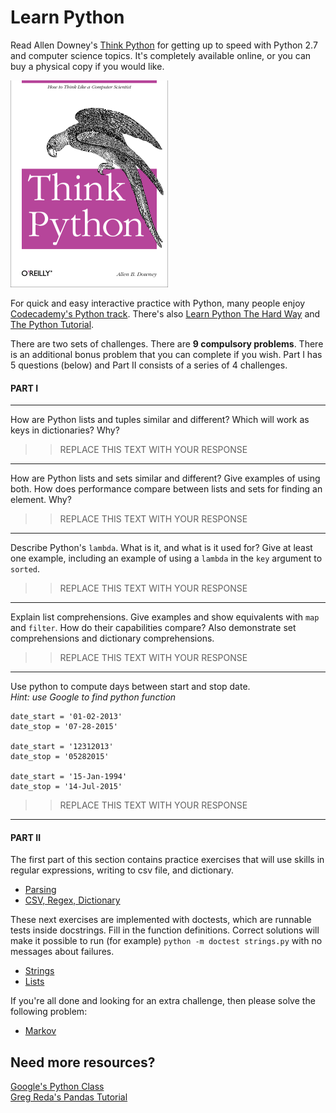 # Learn Python

Read Allen Downey's [Think Python](http://www.greenteapress.com/thinkpython/) for getting up to speed with Python 2.7 and computer science topics. It's completely available online, or you can buy a physical copy if you would like.

[![Think Python](img/think_python.png)](http://www.greenteapress.com/thinkpython/)

For quick and easy interactive practice with Python, many people enjoy [Codecademy's Python track](http://www.codecademy.com/en/tracks/python). There's also [Learn Python The Hard Way](http://learnpythonthehardway.org/book/) and [The Python Tutorial](https://docs.python.org/2/tutorial/).

There are two sets of challenges. There are **9 compulsory problems**. There is an additional bonus problem that you can complete if you wish. Part I has 5 questions (below) and Part II consists of a series of 4 challenges. 

#### PART I

---

How are Python lists and tuples similar and different? Which will work as keys in dictionaries? Why?

>> REPLACE THIS TEXT WITH YOUR RESPONSE

---

How are Python lists and sets similar and different? Give examples of using both. How does performance compare between lists and sets for finding an element. Why?

>> REPLACE THIS TEXT WITH YOUR RESPONSE

---

Describe Python's `lambda`. What is it, and what is it used for? Give at least one example, including an example of using a `lambda` in the `key` argument to `sorted`.

>> REPLACE THIS TEXT WITH YOUR RESPONSE

---

Explain list comprehensions. Give examples and show equivalents with `map` and `filter`. How do their capabilities compare? Also demonstrate set comprehensions and dictionary comprehensions.

>> REPLACE THIS TEXT WITH YOUR RESPONSE

---

Use python to compute days between start and stop date.  
_Hint:  use Google to find python function_ 

    date_start = '01-02-2013'  
    date_stop = '07-28-2015'   

    date_start = '12312013'  
    date_stop = '05282015'  

    date_start = '15-Jan-1994'  
    date_stop = '14-Jul-2015'  


>> REPLACE THIS TEXT WITH YOUR RESPONSE

---  


#### PART II

The first part of this section contains practice exercises that will use skills in regular expressions, writing to csv file, and dictionary.  

  * [Parsing](python/parsing.py)  
  * [CSV, Regex, Dictionary](python/faculty.py)

These next exercises are implemented with doctests, which are runnable tests inside docstrings. Fill in the function definitions. Correct solutions will make it possible to run (for example) `python -m doctest strings.py` with no messages about failures.

 * [Strings](python/strings.py)
 * [Lists](python/lists.py)
 
If you're all done and looking for an extra challenge, then please solve the following problem:

 * [Markov](python/markov.py)

## Need more resources?  
[Google&#39;s Python Class](https://developers.google.com/edu/python/)   
[Greg Reda&#39;s Pandas Tutorial](http://www.gregreda.com/2013/10/26/using-pandas-on-the-movielens-dataset/)


